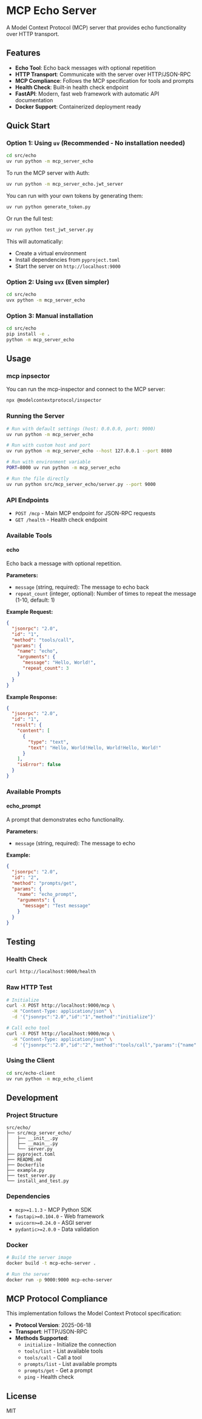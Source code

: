 # MCP Echo Server

A Model Context Protocol (MCP) server that provides echo functionality over HTTP transport.

## Features

- **Echo Tool**: Echo back messages with optional repetition
- **HTTP Transport**: Communicate with the server over HTTP/JSON-RPC
- **MCP Compliance**: Follows the MCP specification for tools and prompts
- **Health Check**: Built-in health check endpoint
- **FastAPI**: Modern, fast web framework with automatic API documentation
- **Docker Support**: Containerized deployment ready

## Quick Start

### Option 1: Using `uv` (Recommended - No installation needed)

```bash
cd src/echo
uv run python -m mcp_server_echo
```

To run the MCP server with Auth:

```bash
uv run python -m mcp_server_echo.jwt_server
```

You can run with your own tokens by generating them:

```bash
uv run python generate_token.py
```

Or run the full test:

```bash
uv run python test_jwt_server.py
```

This will automatically:
- Create a virtual environment
- Install dependencies from `pyproject.toml`
- Start the server on `http://localhost:9000`

### Option 2: Using `uvx` (Even simpler)

```bash
cd src/echo
uvx python -m mcp_server_echo
```

### Option 3: Manual installation

```bash
cd src/echo
pip install -e .
python -m mcp_server_echo
```

## Usage

### mcp inpsector
You can run the mcp-inspector and connect to the MCP server:

```bash
npx @modelcontextprotocol/inspector
```

### Running the Server

```bash
# Run with default settings (host: 0.0.0.0, port: 9000)
uv run python -m mcp_server_echo

# Run with custom host and port
uv run python -m mcp_server_echo --host 127.0.0.1 --port 8080

# Run with environment variable
PORT=8000 uv run python -m mcp_server_echo

# Run the file directly
uv run python src/mcp_server_echo/server.py --port 9000
```

### API Endpoints

- `POST /mcp` - Main MCP endpoint for JSON-RPC requests
- `GET /health` - Health check endpoint

### Available Tools

#### echo
Echo back a message with optional repetition.

**Parameters:**
- `message` (string, required): The message to echo back
- `repeat_count` (integer, optional): Number of times to repeat the message (1-10, default: 1)

**Example Request:**
```json
{
  "jsonrpc": "2.0",
  "id": "1",
  "method": "tools/call",
  "params": {
    "name": "echo",
    "arguments": {
      "message": "Hello, World!",
      "repeat_count": 3
    }
  }
}
```

**Example Response:**
```json
{
  "jsonrpc": "2.0",
  "id": "1",
  "result": {
    "content": [
      {
        "type": "text",
        "text": "Hello, World!Hello, World!Hello, World!"
      }
    ],
    "isError": false
  }
}
```

### Available Prompts

#### echo_prompt
A prompt that demonstrates echo functionality.

**Parameters:**
- `message` (string, required): The message to echo

**Example:**
```json
{
  "jsonrpc": "2.0",
  "id": "2",
  "method": "prompts/get",
  "params": {
    "name": "echo_prompt",
    "arguments": {
      "message": "Test message"
    }
  }
}
```

## Testing

### Health Check
```bash
curl http://localhost:9000/health
```

### Raw HTTP Test
```bash
# Initialize
curl -X POST http://localhost:9000/mcp \
  -H "Content-Type: application/json" \
  -d '{"jsonrpc":"2.0","id":"1","method":"initialize"}'

# Call echo tool
curl -X POST http://localhost:9000/mcp \
  -H "Content-Type: application/json" \
  -d '{"jsonrpc":"2.0","id":"2","method":"tools/call","params":{"name":"echo","arguments":{"message":"Hello","repeat_count":2}}}'
```

### Using the Client
```bash
cd src/echo-client
uv run python -m mcp_echo_client
```

## Development

### Project Structure
```
src/echo/
├── src/mcp_server_echo/
│   ├── __init__.py
│   ├── __main__.py
│   └── server.py
├── pyproject.toml
├── README.md
├── Dockerfile
├── example.py
├── test_server.py
└── install_and_test.py
```

### Dependencies
- `mcp>=1.1.3` - MCP Python SDK
- `fastapi>=0.104.0` - Web framework
- `uvicorn>=0.24.0` - ASGI server
- `pydantic>=2.0.0` - Data validation

### Docker
```bash
# Build the server image
docker build -t mcp-echo-server .

# Run the server
docker run -p 9000:9000 mcp-echo-server
```

## MCP Protocol Compliance

This implementation follows the Model Context Protocol specification:

- **Protocol Version**: 2025-06-18
- **Transport**: HTTP/JSON-RPC
- **Methods Supported**:
  - `initialize` - Initialize the connection
  - `tools/list` - List available tools
  - `tools/call` - Call a tool
  - `prompts/list` - List available prompts
  - `prompts/get` - Get a prompt
  - `ping` - Health check

## License

MIT 